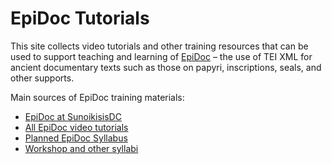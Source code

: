 # EpiDoc Tutorials

This site collects video tutorials and other training resources that can be used to support teaching and learning of [EpiDoc](https://epidoc.stoa.org/) – the use of TEI XML for ancient documentary texts such as those on papyri, inscriptions, seals, and other supports.

Main sources of EpiDoc training materials:

* [EpiDoc at SunoikisisDC](https://github.com/EpiDoc/Tutorials/wiki/EpiDoc-at-SunoikisisDC)
* [All EpiDoc video tutorials](https://github.com/EpiDoc/Tutorials/wiki/All-tutorials)
* [Planned EpiDoc Syllabus](https://github.com/EpiDoc/Tutorials/wiki/Planned-syllabus)
* [Workshop and other syllabi](https://github.com/EpiDoc/Tutorials/wiki/Syllabi)
